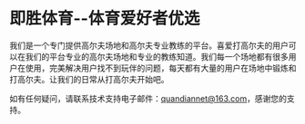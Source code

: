 # 即胜体育--体育爱好者优选

我们是一个专门提供高尔夫场地和高尔夫专业教练的平台。喜爱打高尔夫的用户可以在我们的平台专业的高尔夫场地和专业的教练知道。我们每一个场地都有很多用户在使用，完美解决用户找不到玩伴的问题，每天都有大量的用户在场地中锻炼和打高尔夫。让我们的日常从打高尔夫开始吧。

如有任何疑问，请联系技术支持电子邮件：quandiannet@163.com，感谢您的支持。
